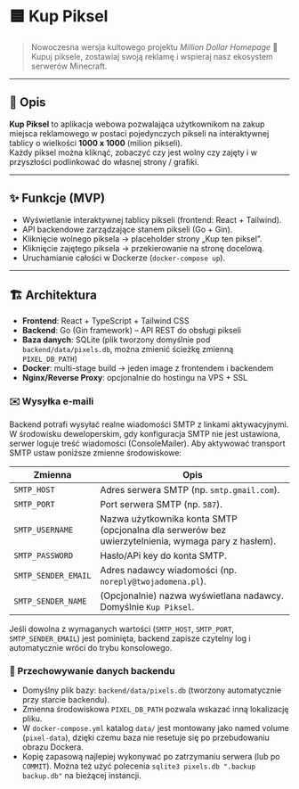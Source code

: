 # 🟦 Kup Piksel

> Nowoczesna wersja kultowego projektu *Million Dollar Homepage* 🚀  
> Kupuj piksele, zostawiaj swoją reklamę i wspieraj nasz ekosystem serwerów Minecraft.

---

## 📖 Opis

**Kup Piksel** to aplikacja webowa pozwalająca użytkownikom na zakup miejsca reklamowego w postaci pojedynczych pikseli na interaktywnej tablicy o wielkości **1000 x 1000** (milion pikseli).  
Każdy piksel można kliknąć, zobaczyć czy jest wolny czy zajęty i w przyszłości podlinkować do własnej strony / grafiki.

---

## ✨ Funkcje (MVP)

- Wyświetlanie interaktywnej tablicy pikseli (frontend: React + Tailwind).
- API backendowe zarządzające stanem pikseli (Go + Gin).
- Kliknięcie wolnego piksela → placeholder strony „Kup ten piksel”.
- Kliknięcie zajętego piksela → przekierowanie na stronę docelową.
- Uruchamianie całości w Dockerze (`docker-compose up`).

---

## 🏗 Architektura

- **Frontend**: React + TypeScript + Tailwind CSS
- **Backend**: Go (Gin framework) – API REST do obsługi pikseli
- **Baza danych**: SQLite (plik tworzony domyślnie pod `backend/data/pixels.db`, można zmienić ścieżkę zmienną `PIXEL_DB_PATH`)
- **Docker**: multi-stage build → jeden image z frontendem i backendem
- **Nginx/Reverse Proxy**: opcjonalnie do hostingu na VPS + SSL

### ✉️ Wysyłka e-maili

Backend potrafi wysyłać realne wiadomości SMTP z linkami aktywacyjnymi. W środowisku deweloperskim, gdy konfiguracja SMTP nie jest ustawiona, serwer loguje treść wiadomości (ConsoleMailer). Aby aktywować transport SMTP ustaw poniższe zmienne środowiskowe:

| Zmienna | Opis |
| --- | --- |
| `SMTP_HOST` | Adres serwera SMTP (np. `smtp.gmail.com`). |
| `SMTP_PORT` | Port serwera SMTP (np. `587`). |
| `SMTP_USERNAME` | Nazwa użytkownika konta SMTP (opcjonalna dla serwerów bez uwierzytelnienia, wymaga pary z hasłem). |
| `SMTP_PASSWORD` | Hasło/APi key do konta SMTP. |
| `SMTP_SENDER_EMAIL` | Adres nadawcy wiadomości (np. `noreply@twojadomena.pl`). |
| `SMTP_SENDER_NAME` | (Opcjonalnie) nazwa wyświetlana nadawcy. Domyślnie `Kup Piksel`. |

Jeśli dowolna z wymaganych wartości (`SMTP_HOST`, `SMTP_PORT`, `SMTP_SENDER_EMAIL`) jest pominięta, backend zapisze czytelny log i automatycznie wróci do trybu konsolowego.

### 💾 Przechowywanie danych backendu

- Domyślny plik bazy: `backend/data/pixels.db` (tworzony automatycznie przy starcie backendu).
- Zmienna środowiskowa `PIXEL_DB_PATH` pozwala wskazać inną lokalizację pliku.
- W `docker-compose.yml` katalog `data/` jest montowany jako named volume (`pixel-data`), dzięki czemu baza nie resetuje się po przebudowaniu obrazu Dockera.
- Kopię zapasową najlepiej wykonywać po zatrzymaniu serwera (lub po `COMMIT`). Można też użyć polecenia `sqlite3 pixels.db ".backup backup.db"` na bieżącej instancji.

